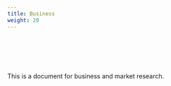 ```yaml
---
title: Business
weight: 20
---
```


<br><br><br>
&nbsp;&nbsp;&nbsp;&nbsp;

This is a document for business and market research.
